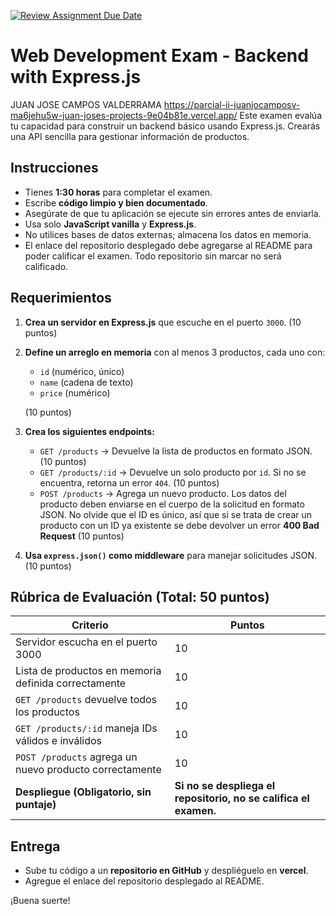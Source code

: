 [![Review Assignment Due Date](https://classroom.github.com/assets/deadline-readme-button-22041afd0340ce965d47ae6ef1cefeee28c7c493a6346c4f15d667ab976d596c.svg)](https://classroom.github.com/a/CBIH3_Lj)
# Web Development Exam - Backend with Express.js

JUAN JOSE CAMPOS VALDERRAMA
https://parcial-ii-juanjocamposv-ma6jehu5w-juan-joses-projects-9e04b81e.vercel.app/
Este examen evalúa tu capacidad para construir un backend básico usando Express.js. Crearás una API sencilla para gestionar información de productos.

## Instrucciones
- Tienes **1:30 horas** para completar el examen.
- Escribe **código limpio y bien documentado**.
- Asegúrate de que tu aplicación se ejecute sin errores antes de enviarla.
- Usa solo **JavaScript vanilla** y **Express.js**.
- No utilices bases de datos externas; almacena los datos en memoria.
- El enlace del repositorio desplegado debe agregarse al README para poder calificar el examen. Todo repositorio sin marcar no será calificado.

## Requerimientos

1. **Crea un servidor en Express.js** que escuche en el puerto `3000`. (10 puntos)
2. **Define un arreglo en memoria** con al menos 3 productos, cada uno con:
   - `id` (numérico, único)
   - `name` (cadena de texto)
   - `price` (numérico)
   
   (10 puntos)
3. **Crea los siguientes endpoints:**
   - `GET /products` → Devuelve la lista de productos en formato JSON. (10 puntos)
   - `GET /products/:id` → Devuelve un solo producto por `id`. Si no se encuentra, retorna un error `404`. (10 puntos)
   - `POST /products` → Agrega un nuevo producto. Los datos del producto deben enviarse en el cuerpo de la solicitud en formato JSON. No olvide que el ID es único, así que si se trata de crear un producto con un ID ya existente se debe devolver un error **400 Bad Request** (10 puntos)
4. **Usa `express.json()` como middleware** para manejar solicitudes JSON. (10 puntos)

## Rúbrica de Evaluación (Total: 50 puntos)

| Criterio                                  | Puntos |
|-------------------------------------------|--------|
| Servidor escucha en el puerto 3000       | 10     |
| Lista de productos en memoria definida correctamente | 10     |
| `GET /products` devuelve todos los productos | 10     |
| `GET /products/:id` maneja IDs válidos e inválidos | 10     |
| `POST /products` agrega un nuevo producto correctamente | 10     |
| **Despliegue (Obligatorio, sin puntaje)** | **Si no se despliega el repositorio, no se califica el examen.** |

## Entrega
- Sube tu código a un **repositorio en GitHub** y despliéguelo en **vercel**.
- Agregue el enlace del repositorio desplegado al README.

¡Buena suerte!
